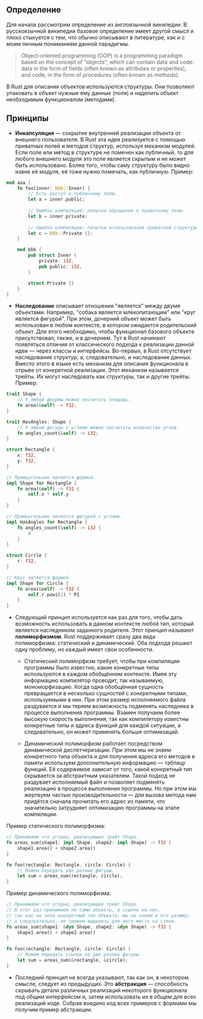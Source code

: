 ## Определение

Для начала рассмотрим определение из англоязычной википедии. В русскоязычной википедии базовое определение имеет другой смысл и плохо стыкуется с тем, что обычно описывают в литературе, как и с моим личным пониманием данной парадигмы.

> Object-oriented programming (OOP) is a programming paradigm based on the concept of "objects", which can contain data and code: data in the form of fields (often known as attributes or properties), and code, in the form of procedures (often known as methods).

В Rust для описания объектов используются структуры. Они позволяют упаковать в объект нужные ему данные (поля) и наделить объект необходимым функционалом (методами).

## Принципы
- **Инкапсуляция** — сокрытие внутренней реализации объекта от внешнего пользователя. В Rust эта идея реализуется с помощью приватных полей и методов структур, используя механизм модулей. Если поле или метод в структуре не помечен как публичный, то для любого внешнего модуля это поле является скрытым и не может быть использовано. Более того, чтобы саму структуру было видно извне её модуля, её тоже нужно помечать, как публичную. Пример:
    

```rust
mod aaa {
    fn foo(inner: bbb::Inner) {
        // Есть доступ к публичному полю.
        let a = inner.public;
        
        // Ошибка компиляции: попытка обращения к приватному полю.
        let b = inner.private;
        
        // Ошибка компиляции: попытка использования приватной структуры.
        let c = bbb::Private {};
    }

    mod bbb {
        pub struct Inner {
            private: i32,
            pub public: i32,
        }

        struct Private {}
    }
}
```

- **Наследование** описывает отношение "является" между двумя объектами. Например, "собака является млекопитающим" или "круг является фигурой". При этом, дочерний объект может быть использован в любом контексте, в котором ожидается родительский объект. Для этого необходимо, чтобы функционал базового объекта присутствовал, также, и в дочернем. Тут в Rust начинают появляться отличия от классического подхода к реализации данной идеи — через классы и интерфейсы. Во-первых, в Rust отсутствует наследование структур, а, следовательно, и наследование данных. Вместо этого в языке есть механизм для описания функционала в отрыве от конкретной реализации. Этот механизм называется трейты. Их могут наследовать как структуры, так и другие трейты. Пример:
    

```rust
trait Shape {
    // У любой фрормы можно посчитать площадь.
    fn area(&self) -> f32;
}

trait HasAngles: Shape {
    // У любой фигуры с углами можно посчитать количество углов.
    fn angles_count(&self) -> i32;
}

struct Rectangle {
    x: f32,
    y: f32,
}

// Прямоугольник является формой.
impl Shape for Rectangle {
    fn area(&self) -> f32 {
        self.x * self.y
    }
}

// Прямоугольник является фигурой с углами.
impl HasAngles for Rectangle {
    fn angles_count(&self) -> i32 {
        4
    }
}

struct Circle {
    r: f32,
}

// Круг является формой
impl Shape for Circle {
    fn area(&self) -> f32 {
        self.r.powi(2) * PI
    }
}
```

- Следующий принцип используется как раз для того, чтобы дать возможность использовать в данном контексте любой тип, который является наследником заданного родителя. Этот принцип называют **полиморфизмом**. Rust поддерживает сразу два вида полиморфизма: статический и динамический. Оба подхода решают одну проблему, но каждый имеет свои особенности.
    
    - Статический полиморфизм требует, чтобы при компиляции программы было известно, какие конкретные типы используются в каждом обобщённом контексте. Имея эту информацию компилятор проводит, так называемую, мономорфизацию. Когда одна обобщённая сущность превращается в несколько сущностей с конкретными типами, используемыми в них. При этом размер исполняемого файла раздувается и мы теряем возможность подменять наследника в процессе выполнения программы. Взамен получаем более высокую скорость выполнения, так как компилятору известны конкретные типы и адреса функций для каждой ситуации, а следовательно, он может применять больше оптимизаций.
        
    - Динамический полиморфизм работает посредством динамической диспетчеризации. При этом мы не знаем конкретного типа объекта и для получения адреса его методов в памяти используем дополнительную информацию — таблицу функций. Её содержимое зависит от того, какой конкретный тип скрывается за абстрактным указателем. Такой подход не раздувает исполняемый файл и позволяет подменять реализацию в процессе выполнения программы. Но при этом мы жертвуем частью производительности — для вызова метода нам придётся сначала прочитать его адрес из памяти, что значительно затрудняет оптимизацию программы на этапе компиляции.

Пример статического полиморфизма:

```rust
// Принимаем что угодно, реализующее трейт Shape.
fn areas_sum(shape1: impl Shape, shape2: impl Shape) -> f32 {
    shape1.area() + shape2.area()
}

fn foo(rectangle: Rectangle, circle: Circle) {
    // Можем передать две разные фигуры.
    let sum = areas_sum(rectangle, circle);
}
```

Пример динамического полиморфизма:

```rust
// Принимаем что угодно, реализующее трейт Shape.
// В этот раз принимаем не сами объекты, а ссылки на них,
// так как не зная конкретный тип объекта, мы не знаем и его размер,
// а следовательно, не сможем выделить для него место на стеке.
fn areas_sum(shape1: &dyn Shape, shape2: &dyn Shape) -> f32 {
    shape1.area() + shape2.area()
}

fn foo(rectangle: Rectangle, circle: Circle) {
    // Можем передать ссылки на две разные фигуры.
    let sum = areas_sum(&rectangle, &circle);
}
```

- Последний принцип не всегда указывают, так как он, в некотором смысле, следует из предыдущих. Это **абстракция** — способность скрывать детали различных реализаций некоторого функционала под общим интерфейсом и, затем использовать их в общем для всех реализаций коде. Собрав воедино код всех примеров с формами мы получим пример абстракции.
